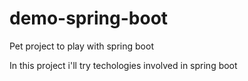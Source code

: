 # demo-spring-boot
Pet project to play with spring boot

In this project i'll try techologies involved in spring boot
